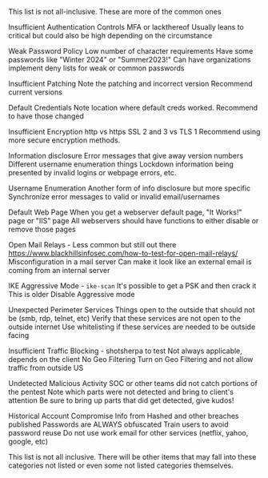 
This list is not all-inclusive.  These are more of the common ones

Insufficient Authentication Controls
	MFA or lackthereof
	Usually leans to critical but could also be high depending on the circumstance

Weak Password Policy
	Low number of character requirements
	Have some passwords like "Winter 2024" or "Summer2023!"
		Can have organizations implement deny lists for weak or common passwords

Insufficient Patching
	Note the patching and incorrect version
		Recommend current versions

Default Credentials
	Note location where default creds worked.
		Recommend to have those changed

Insufficient Encryption
	http vs https
	SSL 2 and 3 vs TLS 1
		Recommend using more secure encryption methods.

Information disclosure
	Error messages that give away version numbers
	Different username enumeration things
		Lockdown information being presented by invalid logins or webpage errors, etc.

Username Enumeration
	Another form of info disclosure but more specific
		Synchronize error messages to valid or invalid email/usernames

Default Web Page
	When you get a webserver default page, "It Works!" page or "IIS" page
		All webservers should have functions to either disable or remove those pages

Open Mail Relays - Less common but still out there
	https://www.blackhillsinfosec.com/how-to-test-for-open-mail-relays/
	Misconfiguration in a mail server
	Can make it look like an external email is coming from an internal server

IKE Aggressive Mode - `ike-scan`
	It's possible to get a PSK and then crack it
	This is older
		Disable Aggressive mode

Unexpected Perimeter Services
	Things open to the outside that should not be (smb, rdp, telnet, etc)
		Verify that these services are not open to the outside internet
		Use whitelisting if these services are needed to be outside facing

Insufficient Traffic Blocking - shotsherpa to test
	Not always applicable, depends on the client
	No Geo Filtering
		Turn on Geo Filtering and not allow traffic from outside US

Undetected Malicious Activity
	SOC or other teams did not catch portions of the pentest
		Note which parts were not detected and bring to client's attention
		Be sure to bring up parts that did get detected, give kudos!

Historical Account Compromise
	Info from Hashed and other breaches published
	Passwords are ALWAYS obfuscated
		Train users to avoid password reuse
		Do not use work email for other services (netflix, yahoo, google, etc)




This list is not all inclusive.  There will be other items that may fall into these categories not listed or even some not listed categories themselves.